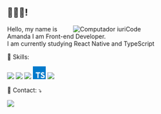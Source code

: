 ## 🙋🏽‍♀️!

<img src="https://raw.githubusercontent.com/MicaelliMedeiros/micaellimedeiros/master/image/computer-illustration.png" min-width="400px" max-width="400px" width="350px" align="right" alt="Computador iuriCode">

<p align="left"> 
 Hello, my name is Amanda I am Front-end Developer.
 <br>
I am currently studying React Native and TypeScript
</p>

<p align="left">
  🦄 Skills:  <div> 
    <img height="30" src="https://user-images.githubusercontent.com/89158507/129959206-210526e1-6fc0-404c-8af0-62a3668707f6.png">
    <img height="30" src="https://user-images.githubusercontent.com/89158507/129959874-74a32689-01d1-4dff-bdb4-cb598ecfd0cf.png">
    <img height ="30" src="https://user-images.githubusercontent.com/89158507/129976256-4baef179-12f1-4ee6-8132-262ca9665a39.png">
    <img height="30" src="https://raw.githubusercontent.com/github/explore/80688e429a7d4ef2fca1e82350fe8e3517d3494d/topics/typescript/typescript.png">
    <img height="30" src="https://user-images.githubusercontent.com/89158507/129960243-6fb98a10-4840-4f30-ac11-e1301fc47f05.png">
    
  </div>
</p>



  <p align="left">
  💌 Contact: ⤵️
</p>
  
<div> 
 <a href:mailto:"amandaduuaarte@gmail.com"> <img src="https://img.shields.io/badge/Gmail-D14836?style=for-the-badge&logo=gmail&logoColor=white"></a>
  <!--Colocar o link do linkedin-->
  </div>

